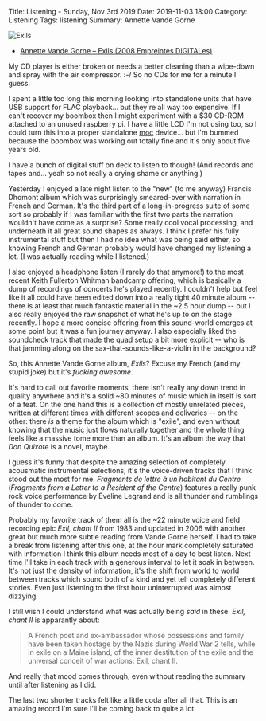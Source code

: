 Title: Listening - Sunday, Nov 3rd 2019 
Date: 2019-11-03 18:00
Category: Listening
Tags: listening
Summary: Annette Vande Gorne


![Exils](/images/exils.jpg)

- [Annette Vande Gorne – Exils (2008 Empreintes DIGITALes)](https://www.discogs.com/Annette-Vande-Gorne-Exils/release/6565177)


My CD player is either broken or needs a better cleaning than a wipe-down and spray with the air compressor. :-/ So no CDs for me for a minute I guess.

I spent a little too long this morning looking into standalone units that have USB support for FLAC playback... but they're all way too expensive. 
If I can't recover my boombox then I might experiment with a $30 CD-ROM attached to an unused raspberry pi. I have a little LCD I'm not using too, 
so I could turn this into a proper standalone [moc](http://moc.daper.net/) device... but I'm bummed because the boombox was working out totally fine and it's only about 
five years old.

I have a bunch of digital stuff on deck to listen to though! (And records and tapes and... yeah so not really a crying shame or anything.)

Yesterday I enjoyed a late night listen to the "new" (to me anyway) Francis Dhomont album which was surprisingly smeared-over with 
narration in French and German. It's the third part of a long-in-progress suite of some sort so probably if I was familiar with the 
first two parts the narration wouldn't have come as a surprise? Some really cool vocal processing, and underneath it all great sound 
shapes as always. I think I prefer his fully instrumental stuff but then I had no idea what was being said either, so knowing French 
and German probably would have changed my listening a lot. (I was actually reading while I listened.)

I also enjoyed a headphone listen (I rarely do that anymore!) to the most recent Keith Fullerton Whitman bandcamp offering, which is 
basically a dump of recordings of concerts he's played recently. I couldn't help but feel like it all could have been edited down into 
a really tight 40 minute album -- there is at least that much fantastic material in the ~2.5 hour dump -- but I also really enjoyed the 
raw snapshot of what he's up to on the stage recently. I hope a more concise offering from this sound-world emerges at some point but 
it was a fun journey anyway. I also especially liked the soundcheck track that made the quad setup a bit more explicit -- who is that
jamming along on the sax-that-sounds-like-a-violin in the background?

So, this Annette Vande Gorne album, _Exils_? Excuse my French (and my stupid joke) but it's _fucking awesome_.

It's hard to call out favorite moments, there isn't really any down trend in quality anywhere and it's a solid ~80 minutes of music which in itself 
is sort of a feat. On the one hand this is a collection of mostly unrelated pieces, written at different times with different scopes and deliveries -- 
on the other: there _is_ a theme for the album which is "exile", and even without knowing that the music just flows naturally together and 
the whole thing feels like a massive tome more than an album. It's an album the way that _Don Quixote_ is a novel, maybe.

I guess it's funny that despite the amazing selection of completely acousmatic instrumental selections, it's the voice-driven tracks that I think 
stood out the most for me. _Fragments de lettre à un habitant du Centre_ (_Fragments from a Letter to a Resident of the Centre_) features a really 
punk rock voice performance by Éveline Legrand and is all thunder and rumblings of thunder to come. 

Probably my favorite track of them all is the ~22 minute voice and field recording epic _Exil, chant II_ from 1983 and updated in 2006 with another great 
but much more subtle reading from Vande Gorne herself. I had to take a break from listening after this one, at the hour mark completely saturated with 
information I think this album needs most of a day to best listen. Next time I'll take in each track with a generous interval to let it soak in between. 
It's not just the density of information, it's the shift from world to world between tracks which sound both of a kind and yet tell completely different stories.
Even just listening to the first hour uninterrupted was almost dizzying.

I still wish I could understand what was actually being _said_ in these. _Exil, chant II_ is apparantly about: 

> A French poet and ex-ambassador whose possessions and family have been taken hostage by the Nazis during World War 2 tells, while in exile on a Maine island, 
> of the inner destitution of the exile and the universal conceit of war actions: Exil, chant II.

And really that mood comes through, even without reading the summary until after listening as I did.

The last two shorter tracks felt like a little coda after all that. This is an amazing record I'm sure I'll be coming back to quite a lot.

